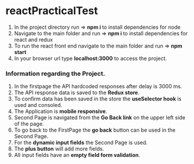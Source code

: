 # reactPracticalTest
1) In the project directory run  => <b>npm i </b> to install dependencies for node 
2) Navigate to the main folder and run =>  <b>npm i </b> to install dependencies for react and redux
3) To run the react front end navigate to the main folder and run => <b> npm start </b>
4) In your browser url type <b>localhost:3000</b> to access the project.

### Information regarding the Project.
1) In the firstpage the  API hardcoded responses after delay is 3000 ms.
2) The API response data is saved to the <b>Redux store</b>.
3) To confirm data has been saved in the store the <b>useSelector hook</b> is used and consoled.
4) The Application is <b>mobile responsive</b>.
5) Second Page is navigated from the <b>Go Back link</b> on the upper left side of the page. 
6) To go back to the FirstPage the <b>go back</b> button can be used in the Second Page.
7) For the <b>dynamic input fields</b> the Second Page is used.
8) The <b>plus button</b> will add more fields.
9) All input fields have an <b>empty field form validation</b>.
